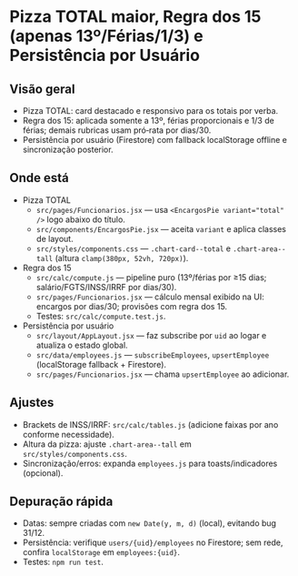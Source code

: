 # Pizza TOTAL maior, Regra dos 15 (apenas 13º/Férias/1/3) e Persistência por Usuário

## Visão geral
- Pizza TOTAL: card destacado e responsivo para os totais por verba.
- Regra dos 15: aplicada somente a 13º, férias proporcionais e 1/3 de férias; demais rubricas usam pró‑rata por dias/30.
- Persistência por usuário (Firestore) com fallback localStorage offline e sincronização posterior.

## Onde está
- Pizza TOTAL
  - `src/pages/Funcionarios.jsx` — usa `<EncargosPie variant="total" />` logo abaixo do título.
  - `src/components/EncargosPie.jsx` — aceita `variant` e aplica classes de layout.
  - `src/styles/components.css` — `.chart-card--total` e `.chart-area--tall` (altura `clamp(380px, 52vh, 720px)`).
- Regra dos 15
  - `src/calc/compute.js` — pipeline puro (13º/férias por ≥15 dias; salário/FGTS/INSS/IRRF por dias/30).
  - `src/pages/Funcionarios.jsx` — cálculo mensal exibido na UI: encargos por dias/30; provisões com regra dos 15.
  - Testes: `src/calc/compute.test.js`.
- Persistência por usuário
  - `src/layout/AppLayout.jsx` — faz subscribe por `uid` ao logar e atualiza o estado global.
  - `src/data/employees.js` — `subscribeEmployees`, `upsertEmployee` (localStorage fallback + Firestore).
  - `src/pages/Funcionarios.jsx` — chama `upsertEmployee` ao adicionar.

## Ajustes
- Brackets de INSS/IRRF: `src/calc/tables.js` (adicione faixas por ano conforme necessidade).
- Altura da pizza: ajuste `.chart-area--tall` em `src/styles/components.css`.
- Sincronização/erros: expanda `employees.js` para toasts/indicadores (opcional).

## Depuração rápida
- Datas: sempre criadas com `new Date(y, m, d)` (local), evitando bug 31/12.
- Persistência: verifique `users/{uid}/employees` no Firestore; sem rede, confira `localStorage` em `employees:{uid}`.
- Testes: `npm run test`.

